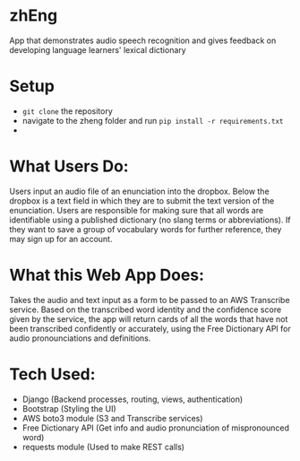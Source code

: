 # zhEng
App that demonstrates audio speech recognition and gives feedback on developing language learners' lexical dictionary

# Setup
- `git clone` the repository
- navigate to the zheng folder and run `pip install -r requirements.txt`
- 

# What Users Do:
Users input an audio file of an enunciation into the dropbox. Below the dropbox is a text field in which they are to submit the text version of the enunciation.
Users are responsible for making sure that all words are identifiable using a published dictionary (no slang terms or abbreviations).
If they want to save a group of vocabulary words for further reference, they may sign up for an account.

# What this Web App Does:
Takes the audio and text input as a form to be passed to an AWS Transcribe service. Based on the transcribed word identity and the confidence score given by the service, 
the app will return cards of all the words that have not been transcribed confidently or accurately, using the Free Dictionary API for audio pronounciations 
and definitions.
# Tech Used:
- Django (Backend processes, routing, views, authentication)
- Bootstrap (Styling the UI)
- AWS boto3 module (S3 and Transcribe services)
- Free Dictionary API (Get info and audio pronunciation of mispronounced word)
- requests module (Used to make REST calls)

